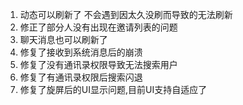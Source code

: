 1. 动态可以刷新了 不会遇到因太久没刷而导致的无法刷新
2. 修正了部分人没有出现在邀请列表的问题
3. 聊天消息也可以刷新了
4. 修复了接收到系统消息后的崩溃 
5. 修复了没有通讯录权限导致无法搜索用户 
6. 修复了有通讯录权限后搜索闪退
7. 修复了旋屏后的UI显示问题,目前UI支持自适应了
